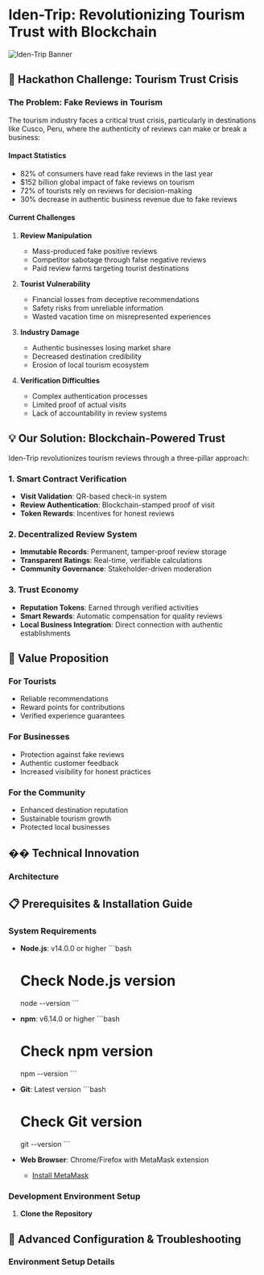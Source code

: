 # Iden-Trip: Revolutionizing Tourism Trust with Blockchain

![Iden-Trip Banner](banner-image-url)

## 🎯 Hackathon Challenge: Tourism Trust Crisis

### The Problem: Fake Reviews in Tourism

The tourism industry faces a critical trust crisis, particularly in destinations like Cusco, Peru, where the authenticity of reviews can make or break a business:

#### Impact Statistics
- 82% of consumers have read fake reviews in the last year
- $152 billion global impact of fake reviews on tourism
- 72% of tourists rely on reviews for decision-making
- 30% decrease in authentic business revenue due to fake reviews

#### Current Challenges
1. **Review Manipulation**
   - Mass-produced fake positive reviews
   - Competitor sabotage through false negative reviews
   - Paid review farms targeting tourist destinations

2. **Tourist Vulnerability**
   - Financial losses from deceptive recommendations
   - Safety risks from unreliable information
   - Wasted vacation time on misrepresented experiences

3. **Industry Damage**
   - Authentic businesses losing market share
   - Decreased destination credibility
   - Erosion of local tourism ecosystem

4. **Verification Difficulties**
   - Complex authentication processes
   - Limited proof of actual visits
   - Lack of accountability in review systems

## 💡 Our Solution: Blockchain-Powered Trust

Iden-Trip revolutionizes tourism reviews through a three-pillar approach:

### 1. Smart Contract Verification
- **Visit Validation**: QR-based check-in system
- **Review Authentication**: Blockchain-stamped proof of visit
- **Token Rewards**: Incentives for honest reviews

### 2. Decentralized Review System
- **Immutable Records**: Permanent, tamper-proof review storage
- **Transparent Ratings**: Real-time, verifiable calculations
- **Community Governance**: Stakeholder-driven moderation

### 3. Trust Economy
- **Reputation Tokens**: Earned through verified activities
- **Smart Rewards**: Automatic compensation for quality reviews
- **Local Business Integration**: Direct connection with authentic establishments

## 🎁 Value Proposition

### For Tourists
- Reliable recommendations
- Reward points for contributions
- Verified experience guarantees

### For Businesses
- Protection against fake reviews
- Authentic customer feedback
- Increased visibility for honest practices

### For the Community
- Enhanced destination reputation
- Sustainable tourism growth
- Protected local businesses

## �� Technical Innovation

### Architecture

## 📋 Prerequisites & Installation Guide

### System Requirements

- **Node.js**: v14.0.0 or higher  ```bash
  # Check Node.js version
  node --version  ```

- **npm**: v6.14.0 or higher  ```bash
  # Check npm version
  npm --version  ```

- **Git**: Latest version  ```bash
  # Check Git version
  git --version  ```

- **Web Browser**: Chrome/Firefox with MetaMask extension
  - [Install MetaMask](https://metamask.io/download.html)

### Development Environment Setup

1. **Clone the Repository**

## 🔧 Advanced Configuration & Troubleshooting

### Environment Setup Details
